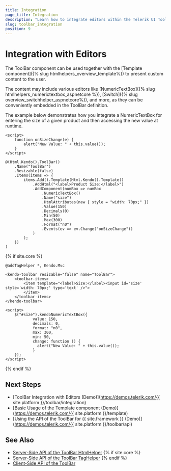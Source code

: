 ```yaml
---
title: Integration
page_title: Integration
description: "Learn how to integrate editors within the Telerik UI ToolBar component for {{ site.framework }}."
slug: toolbar_integration
position: 9
---
```


# Integration with Editors

The ToolBar component can be used together with the [Template component]({% slug htmlhelpers_overview_template%}) to present custom content to the user.

The content may include various editors like [NumericTextBox]({% slug htmlhelpers_numerictextbox_aspnetcore %}), [Switch]({% slug overview_switchhelper_aspnetcore%}), and more, as they can be conveniently embedded in the ToolBar definition.

The example below demonstrates how you integrate a NumericTextBox for entering the size of a given product and then accessing the new value at runtime.

```HtmlHelper
<script>
    function onSizeChange(e) {
        alert("New Value: " + this.value());
    }
</script>

@(Html.Kendo().ToolBar()
    .Name("ToolBar")
    .Resizable(false)
    .Items(items => {
        items.Add().Template(Html.Kendo().Template()
            .AddHtml("<label>Product Size:</label>")
            .AddComponent(numBox => numBox
                .NumericTextBox()
                .Name("size")
                .HtmlAttributes(new { style = "width: 70px;" })
                .Value(150)
                .Decimals(0)
                .Min(50)
                .Max(300)
                .Format("n0")
                .Events(ev => ev.Change("onSizeChange"))
            )
        );
    })
)
```
{% if site.core %}
```TagHelper
@addTagHelper *, Kendo.Mvc

<kendo-toolbar resizable="false" name="ToolBar">
    <toolbar-items>
        <item template="<label>Size:</label><input id='size' style='width: 70px;' type='text' />">
        </item>
    </toolbar-items>
</kendo-toolbar>

<script>
    $("#size").kendoNumericTextBox({
            value: 150,
            decimals: 0,
            format: "n0",
            max: 300,
            min: 50,
            change: function () {
              alert("New Value: " + this.value());
            }
    });
</script>
```
{% endif %}

## Next Steps

* [ToolBar Integration with Editors (Demo)](https://demos.telerik.com/{{ site.platform }}/toolbar/integration)
* [Basic Usage of the Template component (Demo)](https://demos.telerik.com/{{ site.platform }}/template)
* [Using the API of the ToolBar for {{ site.framework }} (Demo)](https://demos.telerik.com/{{ site.platform }}/toolbar/api)

## See Also

* [Server-Side API of the ToolBar HtmlHelper](/api/toolbar)
{% if site.core %}
* [Server-Side API of the ToolBar TagHelper](/api/taghelpers/toolbar)
{% endif %}
* [Client-Side API of the ToolBar](https://docs.telerik.com/kendo-ui/api/javascript/ui/toolbar)
